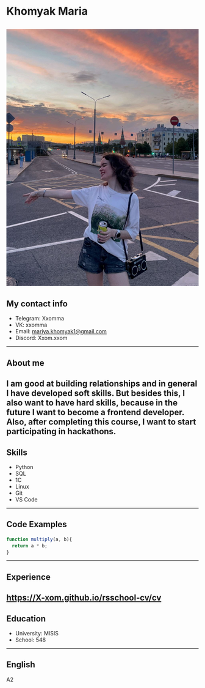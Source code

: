 # Khomyak Maria
![alt text](image.png)
---
## My contact info
* Telegram: Xxomma
* VK: xxomma
* Email: mariya.khomyak1@gmail.com
* Discord: Xxom.xxom
---
## About me
I am good at building relationships and in general I have developed soft skills. But besides this, I also want to have hard skills, because in the future I want to become a frontend developer. Also, after completing this course, I want to start participating in hackathons.
---
## Skills
* Python
* SQL
* 1C
* Linux
* Git
* VS Code
---
## Code Examples
```javascript
function multiply(a, b){
  return a * b;
}
```
---
## Experience
https://X-xom.github.io/rsschool-cv/cv
---
## Education
* University: MISIS
* School: 548
---
## English
A2